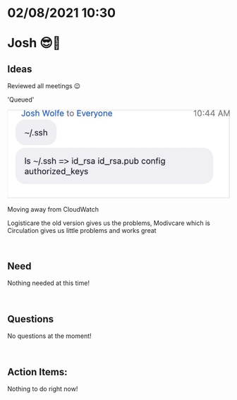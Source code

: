 # **02/08/2021 10:30 <br> <br> Josh 😎🎩**

## **Ideas**

Reviewed all meetings 😉

'Queued'

![alt](./../week_3/assets/ssh.png)

Moving away from CloudWatch

Logisticare the old version gives us the problems, Modivcare which is Circulation gives us little problems and works great

&nbsp;

## **Need**

Nothing needed at this time!

&nbsp;

## **Questions**

No questions at the moment!

&nbsp;

## **Action Items:**

Nothing to do right now! 